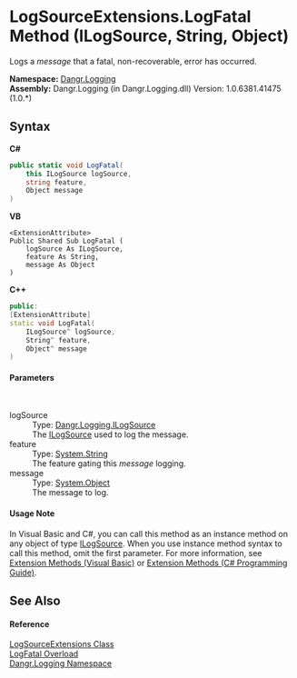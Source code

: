 # LogSourceExtensions.LogFatal Method (ILogSource, String, Object)
 

Logs a *message* that a fatal, non-recoverable, error has occurred.

**Namespace:**&nbsp;<a href="N_Dangr_Logging">Dangr.Logging</a><br />**Assembly:**&nbsp;Dangr.Logging (in Dangr.Logging.dll) Version: 1.0.6381.41475 (1.0.*)

## Syntax

**C#**<br />
``` C#
public static void LogFatal(
	this ILogSource logSource,
	string feature,
	Object message
)
```

**VB**<br />
``` VB
<ExtensionAttribute>
Public Shared Sub LogFatal ( 
	logSource As ILogSource,
	feature As String,
	message As Object
)
```

**C++**<br />
``` C++
public:
[ExtensionAttribute]
static void LogFatal(
	ILogSource^ logSource, 
	String^ feature, 
	Object^ message
)
```


#### Parameters
&nbsp;<dl><dt>logSource</dt><dd>Type: <a href="T_Dangr_Logging_ILogSource">Dangr.Logging.ILogSource</a><br />The <a href="T_Dangr_Logging_ILogSource">ILogSource</a> used to log the message.</dd><dt>feature</dt><dd>Type: <a href="http://msdn2.microsoft.com/en-us/library/s1wwdcbf" target="_blank">System.String</a><br />The feature gating this *message* logging.</dd><dt>message</dt><dd>Type: <a href="http://msdn2.microsoft.com/en-us/library/e5kfa45b" target="_blank">System.Object</a><br />The message to log.</dd></dl>

#### Usage Note
In Visual Basic and C#, you can call this method as an instance method on any object of type <a href="T_Dangr_Logging_ILogSource">ILogSource</a>. When you use instance method syntax to call this method, omit the first parameter. For more information, see <a href="http://msdn.microsoft.com/en-us/library/bb384936.aspx">Extension Methods (Visual Basic)</a> or <a href="http://msdn.microsoft.com/en-us/library/bb383977.aspx">Extension Methods (C# Programming Guide)</a>.

## See Also


#### Reference
<a href="T_Dangr_Logging_LogSourceExtensions">LogSourceExtensions Class</a><br /><a href="Overload_Dangr_Logging_LogSourceExtensions_LogFatal">LogFatal Overload</a><br /><a href="N_Dangr_Logging">Dangr.Logging Namespace</a><br />
